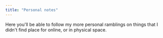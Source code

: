 ```yaml
---
title: "Personal notes"
---
```


Here you'll be able to follow my more personal ramblings on things that I didn't find place for online, or in physical space.
